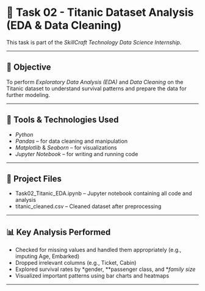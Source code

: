 # 🚢 Task 02 - Titanic Dataset Analysis (EDA & Data Cleaning)

This task is part of the *SkillCraft Technology Data Science Internship*.

---

## 🎯 Objective

To perform *Exploratory Data Analysis (EDA)* and *Data Cleaning* on the Titanic dataset to understand survival patterns and prepare the data for further modeling.

---

## 🧰 Tools & Technologies Used

- *Python*
- *Pandas* – for data cleaning and manipulation
- *Matplotlib* & *Seaborn* – for visualizations
- *Jupyter Notebook* – for writing and running code

---

## 📁 Project Files

- Task02_Titanic_EDA.ipynb – Jupyter notebook containing all code and analysis
- titanic_cleaned.csv – Cleaned dataset after preprocessing

---

## 📊 Key Analysis Performed

- Checked for missing values and handled them appropriately (e.g., imputing Age, Embarked)
- Dropped irrelevant columns (e.g., Ticket, Cabin)
- Explored survival rates by *gender, **passenger class, and **family size*
- Visualized important patterns using bar charts and heatmaps

---

